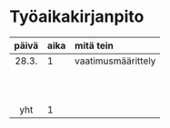 # Työaikakirjanpito

| päivä | aika | mitä tein  |
| :----:|:-----| :-----|
| 28.3. | 1    | vaatimusmäärittely |
|       |      | |
|       |      | |
|       |      | |
|       |      | |
|       |      | |
|       |      | |
|       |      | |
|       |      | |
|       |      | |
|       |      | |
| yht   | 1    | | 
